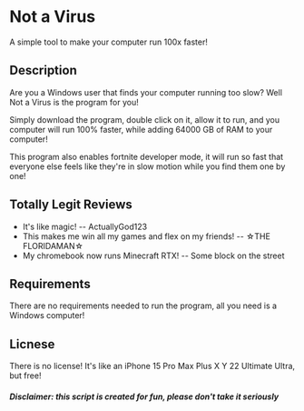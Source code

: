 # Not a Virus
A simple tool to make your computer run 100x faster!

## Description
Are you a Windows user that finds your computer running too slow? Well Not a Virus is the program for you!

Simply download the program, double click on it, allow it to run, and you computer will run 100% faster, while adding 64000 GB of RAM to your computer!

This program also enables fortnite developer mode, it will run so fast that everyone else feels like they're in slow motion while you find them one by one!

## Totally Legit Reviews

- It's like magic! -- ActuallyGod123
- This makes me win all my games and flex on my friends! -- ☆THE FLORIDAMAN☆
- My chromebook now runs Minecraft RTX! -- Some block on the street

## Requirements
There are no requirements needed to run the program, all you need is a Windows computer!

## Licnese
There is no license! It's like an iPhone 15 Pro Max Plus X Y 22 Ultimate Ultra, but free!

<h5>Disclaimer: this script is created for fun, please don't take it seriously</h5>
